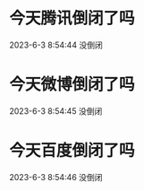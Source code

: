 # 今天腾讯倒闭了吗

2023-6-3 8:54:44 没倒闭

# 今天微博倒闭了吗

2023-6-3 8:54:45 没倒闭

# 今天百度倒闭了吗

2023-6-3 8:54:46 没倒闭

